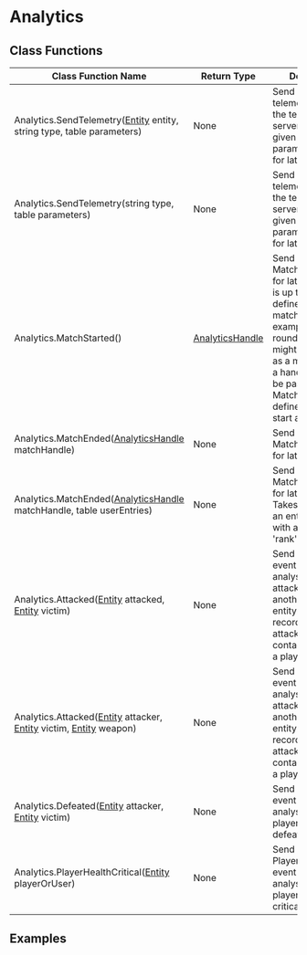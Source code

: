 # Analytics

## Class Functions

| Class Function Name                                                                                                                          | Return Type                                       | Description                                                                                                                                                                                                                                         | Tag  |
|----------------------------------------------------------------------------------------------------------------------------------------------|---------------------------------------------------|-----------------------------------------------------------------------------------------------------------------------------------------------------------------------------------------------------------------------------------------------------|------|
| Analytics.SendTelemetry([Entity](../entities/entity.md) entity, string type, table parameters)                                               | None                                              | Send an type of telemetry event to the telemetry server with the given entity and parametersTable for later analysis                                                                                                                                | None |
| Analytics.SendTelemetry(string type, table parameters)                                                                                       | None                                              | Send an type of telemetry event to the telemetry server with the given parametersTable for later analysis                                                                                                                                           | None |
| Analytics.MatchStarted()                                                                                                                     | [AnalyticsHandle](../handles/analytics_handle.md) | Send a MatchStarted event for later analysis. It is up to the game to define what a match is, for example a single round of a game might be defined as a match. Returns a handle that can be passed to MatchEnded to define the match start and end | None |
| Analytics.MatchEnded([AnalyticsHandle](../handles/analytics_handle.md) matchHandle)                                                          | None                                              | Send a MatchEnded event for later analysis                                                                                                                                                                                                          | None |
| Analytics.MatchEnded([AnalyticsHandle](../handles/analytics_handle.md) matchHandle, table userEntries)                                       | None                                              | Send a MatchEnded event for later analysis. Takes a table with an entry per user with a 'user' and 'rank' value                                                                                                                                     | None |
| Analytics.Attacked([Entity](../entities/entity.md) attacked, [Entity](../entities/entity.md) victim)                                         | None                                              | Send an Attacked event for later analysis. When an attack entity attack another victim entity. Should be recorded when an attack makes contact or impacts a player or entity                                                                        | None |
| Analytics.Attacked([Entity](../entities/entity.md) attacker, [Entity](../entities/entity.md) victim, [Entity](../entities/entity.md) weapon) | None                                              | Send an Attacked event for later analysis. When an attack entity attack another victim entity. Should be recorded when an attack makes contact or impacts a player or entity                                                                        | None |
| Analytics.Defeated([Entity](../entities/entity.md) attacker, [Entity](../entities/entity.md) victim)                                         | None                                              | Send a Defeated event for later analysis. When a player or entity is defeated                                                                                                                                                                       | None |
| Analytics.PlayerHealthCritical([Entity](../entities/entity.md) playerOrUser)                                                                 | None                                              | Send a PlayerHealthCritical event for later analysis. When a players health is critically low                                                                                                                                                       | None |

## Examples